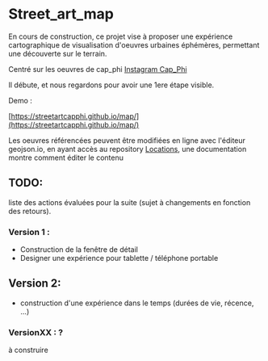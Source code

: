
Street_art_map
==============

En cours de construction, ce projet vise à proposer une expérience cartographique de visualisation d'oeuvres urbaines éphémères, permettant une découverte sur le terrain.

Centré sur les oeuvres de cap_phi [Instagram Cap_Phi](https://www.instagram.com/cap_phi/)

Il débute, et nous regardons pour avoir une 1ere étape visible.

Demo :

[https://streetartcapphi.github.io/map/](https://streetartcapphi.github.io/map/)

Les oeuvres référencées peuvent être modifiées en ligne avec l'éditeur geojson.io, en ayant accès au repository [Locations](https://github.com/streetartcapphi/locations), une documentation montre comment éditer le contenu 



## TODO:

liste des actions évaluées pour la suite (sujet à changements en fonction des retours).

### Version 1 :

- Construction de la fenêtre de détail
- Designer une expérience pour tablette / téléphone portable


## Version 2:

- construction d'une expérience dans le temps (durées de vie, récence, ...)

### VersionXX : ?

à construire
